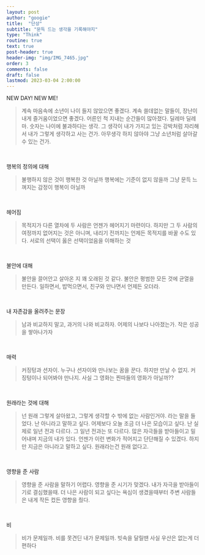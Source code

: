 ```yaml
---
layout: post
author: "googie"
title:  "단상"
subtitle: "문득 드는 생각을 기록해야지"
type: "Think"
routine: true
text: true
post-header: true
header-img: "img/IMG_7465.jpg"
order: 3
comments: false
draft: false
lastmod: 2023-03-04 2:00:00
---
```


NEW DAY! NEW ME!
>계속 마음속에 소년이 나이 들지 않았으면 좋겠다.
계속 쓸데없는 말들이, 장난이 내게 즐거움이었으면 좋겠다. 어른인 척 지내는 순간들이 많아졌다. 딜레마 딜레마.
숫자는 나이에 불과하다는 생각. 그 생각이 내가 가지고 있는 강박처럼 자리해서 내가 그렇게 생각하고 사는 건가. 아무생각 하지 않아야 그냥 소년처럼 살아갈 수 있는 건가.

<br />

행복의 정의에 대해
>불행하지 않은 것이 행복한 것 아닐까 행복에는 기준이 없지 않을까 그냥 문득 느껴지는 감정이 행복이 아닐까

<br />

헤어짐
>목적지가 다른 열차에 두 사람은 언젠가 헤어지기 마련이다.
하지만 그 두 사람의 여정까지 없어지는 것은 아니며, 내리기 전까지는 언제든 목적지를 바꿀 수도 있다.
서로의 선택이 옳은 선택이었음을 이해하는 것

<br />

불안에 대해
>불안을 끌어안고 살아온 지 꽤 오래된 것 같다. 불안은 평범한 모든 것에 균열을 만든다.
일하면서, 밥먹으면서, 친구와 만나면서 언제든 오더라.

<br />

내 자존감을 올려주는 문장
>남과 비교하지 말고, 과거의 나와 비교하자. 어제의 나보다 나아졌는가. 작은 성공을 쌓아나가자

<br />

매력
>커징텅과 션자이. 누구나 션자이와 만나보는 꿈을 꾼다. 하지만 만날 수 없지.
커징텅이나 되어봐야 만나지. 사실 그 영화는 찐따들의 영화가 아닐까??

<br />

원래라는 것에 대해
>넌 원래 그렇게 살아왔고, 그렇게 생각할 수 밖에 없는 사람인거야. 라는 말을 들었다. 난 아니라고 말하고 싶다.
어제보다 오늘 조금 더 나은 모습이고 싶다. 난 실제로 일년 전과 다르다. 그 일년 전과는 또 다르다.
많은 자극들을 받아들이고 밀어내며 지금의 내가 있다. 언젠가 이런 변화가 적어지고 단단해질 수 있겠다. 하지만 지금은 아니라고 말하고 싶다. 원래라는건 원래 없다고.

<br />

영향을 준 사람
>영향을 준 사람을 말하기 어렵다. 영향을 준 시기가 맞겠다. 내가 자극을 받아들이기로 결심했을때. 
더 나은 사람이 되고 싶다는 욕심이 생겼을때부터 주변 사람들은 내게 작든 컸든 영향을 줬다.

<br />

비
>비가 문제일까. 비를 못견딘 내가 문제일까. 빗속을 달릴땐 사실 우산은 없는게 더 편하다



